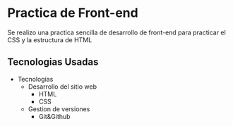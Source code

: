 # Practica de Front-end 

Se realizo una practica sencilla de desarrollo de front-end para practicar el CSS y la estructura de HTML 
## Tecnologias Usadas 

- Tecnologias
    - Desarrollo del sitio web
        - HTML 
        - CSS
    - Gestion de versiones 
        - Git&Github 

